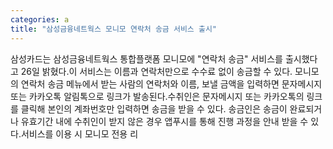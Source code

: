 ```yaml
---
categories: a
title: "삼성금융네트웍스 모니모 연락처 송금 서비스 출시"
---
```

삼성카드는 삼성금융네트웍스 통합플랫폼 모니모에 "연락처 송금" 서비스를 출시했다고 26일 밝혔다.이 서비스는 이름과 연락처만으로 수수료 없이 송금할 수 있다. 모니모의 연락처 송금 메뉴에서 받는 사람의 연락처와 이름, 보낼 금액을 입력하면 문자메시지 또는 카카오톡 알림톡으로 링크가 발송된다.수취인은 문자메시지 또는 카카오톡의 링크를 클릭해 본인의 계좌번호만 입력하면 송금을 받을 수 있다. 송금인은 송금이 완료되거나 유효기간 내에 수취인이 받지 않은 경우 앱푸시를 통해 진행 과정을 안내 받을 수 있다.서비스를 이용 시 모니모 전용 리